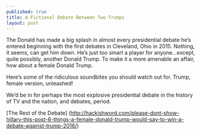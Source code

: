 ```yaml
---
published: true
title: A Fictional Debate Between Two Trumps
layout: post
---
```

The Donald has made a big splash in almost every presidential debate he’s entered beginning with the first debates in Cleveland, Ohio in 2015. Nothing, it seems, can get him down. He’s just too smart a player for anyone…except, quite possibly, another Donald Trump. To make it a more amenable an affair, how about a female Donald Trump.

Here’s some of the ridiculous soundbites you should watch out for. Trump, female version, unleashed!

We’d be in for perhaps the most explosive presidential debate in the history of TV and the nation, and debates, period.

[The Rest of the Debate] (http://hackishword.com/please-dont-show-hillary-this-post-6-things-a-female-donald-trump-would-say-to-win-a-debate-against-trump-2016/)